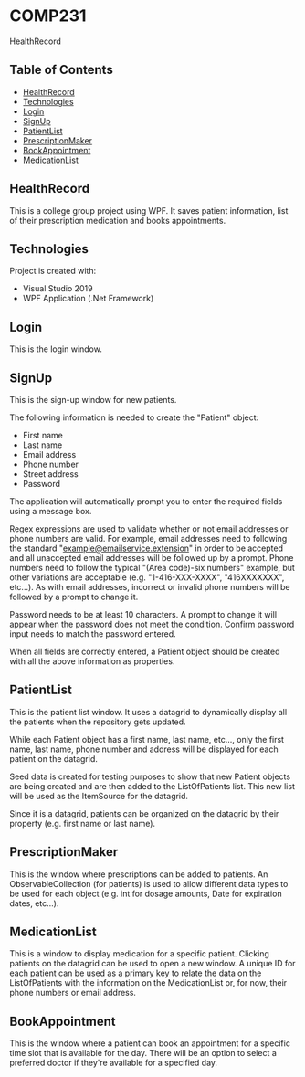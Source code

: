 # COMP231
HealthRecord

## Table of Contents
* [HealthRecord](#HealthRecord)
* [Technologies](#technologies)
* [Login](#login)
* [SignUp](#signup)
* [PatientList](#patientlist)
* [PrescriptionMaker](#prescriptionmaker)
* [BookAppointment](#bookappointment)
* [MedicationList](#medicationlist)

## HealthRecord
This is a college group project using WPF. It saves patient information, list of their prescription medication and books appointments.

## Technologies
Project is created with:
* Visual Studio 2019
* WPF Application (.Net Framework)

## Login
This is the login window.

## SignUp
This is the sign-up window for new patients.

The following information is needed to create the "Patient" object:
* First name
* Last name
* Email address
* Phone number
* Street address
* Password 

The application will automatically prompt you to enter the required fields using a message box. 

Regex expressions are used to validate whether or not email addresses or phone numbers are valid. For example, email addresses need to following the standard "example@emailservice.extension" in order to be accepted and all unaccepted email addresses will be followed up by a prompt. Phone numbers need to follow the typical "(Area code)-six numbers" example, but other variations are acceptable (e.g. "1-416-XXX-XXXX", "416XXXXXXX", etc...). As with email addresses, incorrect or invalid phone numbers will be followed by a prompt to change it.

Password needs to be at least 10 characters. A prompt to change it will appear when the password does not meet the condition. Confirm password input needs to match the password entered.

When all fields are correctly entered, a Patient object should be created with all the above information as properties.

## PatientList
This is the patient list window. It uses a datagrid to dynamically display all the patients when the repository gets updated.

While each Patient object has a first name, last name, etc..., only the first name, last name, phone number and address will be displayed for each patient on the datagrid. 

Seed data is created for testing purposes to show that new Patient objects are being created and are then added to the ListOfPatients list. This new list will be used as the ItemSource for the datagrid.

Since it is a datagrid, patients can be organized on the datagrid by their property (e.g. first name or last name).

## PrescriptionMaker
This is the window where prescriptions can be added to patients. An ObservableCollection (for patients) is used to allow different data types to be used for each object (e.g. int for dosage amounts, Date for expiration dates, etc...).

## MedicationList
This is a window to display medication for a specific patient. Clicking patients on the datagrid can be used to open a new window. A unique ID for each patient can be used as a primary key to relate the data on the ListOfPatients with the information on the MedicationList or, for now, their phone numbers or email address.

## BookAppointment
This is the window where a patient can book an appointment for a specific time slot that is available for the day. There will be an option to select a preferred doctor if they're available for a specified day.
